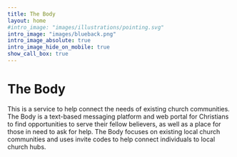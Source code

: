 ```yaml
---
title: The Body
layout: home
#intro_image: "images/illustrations/pointing.svg"
intro_image: "images/blueback.png"
intro_image_absolute: true
intro_image_hide_on_mobile: true
show_call_box: true
---
```


# The Body

This is a service to help connect the needs of existing church communities. The Body is a text-based messaging platform and web portal for Christians to find opportunities to serve their fellow believers, as well as a place for those in need to ask for help. The Body focuses on existing local church communities and uses invite codes to help connect individuals to local church hubs.
